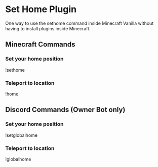 # Set Home Plugin

One way to use the sethome command inside Minecraft Vanilla without having to install plugins inside Minecraft.

## Minecraft Commands

### Set your home position
!sethome <coordinates>

### Teleport to location
!home

## Discord Commands (Owner Bot only)

### Set your home position
!setglobalhome <coordinates>

### Teleport to location
!globalhome
